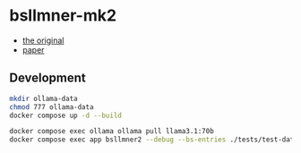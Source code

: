# bsllmner-mk2

- [the original](https://github.com/sh-ikeda/bsllmner)
- [paper](https://doi.org/10.1101/2025.02.17.638570)

## Development

```bash
mkdir ollama-data
chmod 777 ollama-data
docker compose up -d --build
```

```bash
docker compose exec ollama ollama pull llama3.1:70b
docker compose exec app bsllmner2 --debug --bs-entries ./tests/test-data/cell_line_example.biosample.json
```
